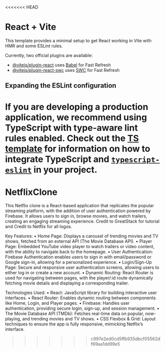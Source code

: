 <<<<<<< HEAD
# React + Vite

This template provides a minimal setup to get React working in Vite with HMR and some ESLint rules.

Currently, two official plugins are available:

- [@vitejs/plugin-react](https://github.com/vitejs/vite-plugin-react/blob/main/packages/plugin-react) uses [Babel](https://babeljs.io/) for Fast Refresh
- [@vitejs/plugin-react-swc](https://github.com/vitejs/vite-plugin-react/blob/main/packages/plugin-react-swc) uses [SWC](https://swc.rs/) for Fast Refresh

## Expanding the ESLint configuration

If you are developing a production application, we recommend using TypeScript with type-aware lint rules enabled. Check out the [TS template](https://github.com/vitejs/vite/tree/main/packages/create-vite/template-react-ts) for information on how to integrate TypeScript and [`typescript-eslint`](https://typescript-eslint.io) in your project.
=======
# NetflixClone
This Netflix clone is a React-based application that replicates the popular streaming platform, with the addition of user authentication powered by Firebase. It allows users to sign in, browse movies, and watch trailers, creating an engaging streaming experience. Credit to GreatStack for tutorial and Credit to Netflix for all logos.


Key Features:
	•	Home Page: Displays a carousel of trending movies and TV shows, fetched from an external API (The Movie Database API).
	•	Player Page: Embedded YouTube video player to watch trailers or video content, with the ability to navigate back to the homepage.
	•	User Authentication: Firebase Authentication enables users to sign in with email/password or Google sign-in, allowing for a personalized experience.
	•	Login/Sign-Up Page: Secure and responsive user authentication screens, allowing users to either log in or create a new account.
	•	Dynamic Routing: React Router is used for navigating between pages, with the player/:id route dynamically fetching movie details and displaying a corresponding trailer.


Technologies Used:
	•	React: JavaScript library for building interactive user interfaces.
	•	React Router: Enables dynamic routing between components like Home, Login, and Player pages.
	•	Firebase: Handles user authentication, providing secure login, sign-up, and session management.
	•	The Movie Database API (TMDb): Fetches real-time data on popular, now-playing, and trending movies and TV shows.
	•	CSS Flexbox & Grid: Layout techniques to ensure the app is fully responsive, mimicking Netflix’s interface.
>>>>>>> c997e2ed0cd5ffb935dbcf05562df69aa1dd99e5
